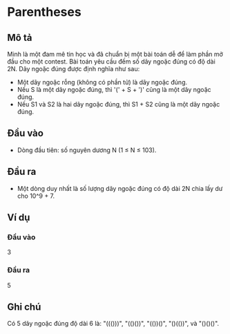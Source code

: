 # Parentheses

## Mô tả
Minh là một đam mê tin học và đã chuẩn bị một bài toán dễ để làm phần mở đầu cho một contest. Bài toán yêu cầu đếm số dãy ngoặc đúng có độ dài 2N. Dãy ngoặc đúng được định nghĩa như sau:
- Một dãy ngoặc rỗng (không có phần tử) là dãy ngoặc đúng.
- Nếu S là một dãy ngoặc đúng, thì '(' + S + ')' cũng là một dãy ngoặc đúng.
- Nếu S1 và S2 là hai dãy ngoặc đúng, thì S1 + S2 cũng là một dãy ngoặc đúng.

## Đầu vào
- Dòng đầu tiên: số nguyên dương N (1 ≤ N ≤ 103).

## Đầu ra
- Một dòng duy nhất là số lượng dãy ngoặc đúng có độ dài 2N chia lấy dư cho 10^9 + 7.

## Ví dụ
### Đầu vào
3
### Đầu ra
5

## Ghi chú
Có 5 dãy ngoặc đúng độ dài 6 là: "((()))", "(()())", "(())()", "()(())", và "()()()".
